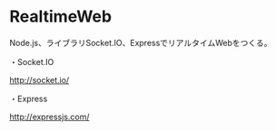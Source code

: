RealtimeWeb
===========

Node.js、ライブラリSocket.IO、ExpressでリアルタイムWebをつくる。

・Socket.IO

http://socket.io/

・Express

http://expressjs.com/





